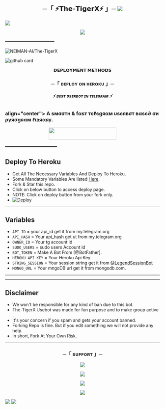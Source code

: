 <h2 align="center">
    ─「 ⚡𝗧𝗵𝗲-𝗧𝗶𝗴𝗲𝗿𝗫⚡ 」─

<img src="https://user-images.githubusercontent.com/73097560/115834477-dbab4500-a447-11eb-908a-139a6edaec5c.gif">
</h2>
<img src="https://readme-typing-svg.herokuapp.com?color=FF0&width=420&lines=⚡𝗧𝗵𝗲+𝗧𝗲𝗹𝗲𝗴𝗿𝗮𝗺+𝗙𝗮𝘀𝘁𝗲𝘀𝘁+𝗨𝘀𝗲𝗿𝗕𝗼𝘁⚡;+⚡𝗣𝗼𝘄𝗲𝗿𝗲𝗱+𝗕𝘆+𝗧𝗵𝗲-𝗧𝗶𝗴𝗲𝗿𝗫⚡">
<p align="center"> 
 <img src="https://te.legra.ph/file/214219ca814c79ecc062a.jpg"> 
 </p> 
   ━━━━━━━━━━━━━━━━━━━
  
 <p align="left"> <img src="https://komarev.com/ghpvc/?username=NEIMAN-AI&label=Bot%20views&color=0e75b6&style=flat" alt="NEIMAN-AI/The-TigerX" /> </p> 
  
  ![github card](https://github-readme-stats.vercel.app/api/pin/?username=NEIMAN-AI&repo=The-TigerX&theme=dark)
  
 <p align="center"> 
 <b>𝗗𝗘𝗣𝗟𝗢𝗬𝗠𝗘𝗡𝗧 𝗠𝗘𝗧𝗛𝗢𝗗𝗦</b> 
 </p> 
  
 <h3 align="center"> 
     ─「 ᴅᴇᴩʟᴏʏ ᴏɴ ʜᴇʀᴏᴋᴜ 」─ 
 </h3> 
 <h6 align="center"> 
  
 <b>⚡ ʙᴇsᴛ ᴜsᴇʀʙᴏᴛ ɪɴ ᴛᴇʟᴇɢʀᴀᴍ  ⚡</b> 
 </h6> 
  
 <h3> align="center"> 
   <b>A ѕмσσтн & fαѕт тєℓєgяαм υѕєявσт вαѕє∂ σи ρуяσgяαм ℓιвяαяу.</b> 
 </h3> 
  
 <p align="center"><a href="https://dashboard.heroku.com/new?template=https://github.com/NEIMAN-AI/The-TigerX"> <img src="https://img.shields.io/badge/Deploy%20On%20Heroku-skyblue?style=for-the-badge&logo=heroku" width="220" height="38.45"/></a></p> 
  
   ━━━━━━━━━━━━━━━━━━━━
  
 ## Deploy To Heroku 
 - Get All The Necessary Variables And Deploy To Heroku. 
 - Some Mandatory Variables Are listed [Here](#Variables). 
 - Fork & Star this repo. 
 - Click on below button to access deploy page. 
 - NOTE: Click on deploy button from your fork only. 
 - [![Deploy](https://www.herokucdn.com/deploy/button.svg)](https://heroku.com/deploy) 
  
 ------ 
 ## Variables 
 
 - `API_ID` = your api_id get it from my.telegram.org
 - `API_HASH` = Your api_hash get ut from my.telegram.org
 - `OWNER_ID`  = Your tg account id 
 - `SUDO_USERS`  = sudo users Account id 
 - `BOT_TOKEN`  =  Make A Bot From [@BotFather]. 
 - `HEROKU API KEY` = Your Heroku Api Key
 - `STRING_SESSION` = Your session string get it from [@LegendSessionBot](https://t.me/LegendSessionBot)
 - `MONGO_URL` = Your mngoDB url get it from mongodb.com.
  
  
 ------ 
  


  
  
 ------ 
  
 ## Disclaimer 
 - We won't be responsible for any kind of ban due to this bot. 
 - The-TigerX Usebot was made for fun purpose and to make group active . 
 - It's your concern if you spam and gets your account banned. 
 - Forking Repo is fine. But if you edit something we will not provide any help. 
 - In short, Fork At Your Own Risk. 
  
 ------ 
  
 

<h3 align="center">
    ─「 sᴜᴩᴩᴏʀᴛ 」─
</h3>

<p align="center">
<a href="https://telegram.me/Neiman_X_Support"><img src="https://img.shields.io/badge/-Support%20Group-blue.svg?style=for-the-badge&logo=Telegram"></a>
</p>

<p align="center">
<a href="https://t.me/TeamNeiman"><img src="https://img.shields.io/badge/-telegram%20Channel-blue.svg?style=for-the-badge&logo=telegram"></a>
</p>

<p align="center">
<a href="https://youtube.com/@_neiman_marcus_0"><img src="https://img.shields.io/badge/-youtube%20Channel-red.svg?style=for-the-badge&logo=Youtube"></a>
</p>

<p align="center">
<a href="https://instagram.com/_neiman_marcus_0"><img src="https://img.shields.io/badge/-instagram%20profile-white.svg?style=for-the-badge&logo=instagram"></a>
</p>
 
<img src="https://user-images.githubusercontent.com/73097560/115834477-dbab4500-a447-11eb-908a-139a6edaec5c.gif">
<img src="https://user-images.githubusercontent.com/73097560/115834477-dbab4500-a447-11eb-908a-139a6edaec5c.gif">
 
